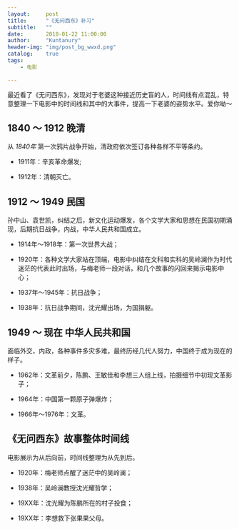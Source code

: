 ```yaml
---
layout:     post
title:      "《无问西东》补习"
subtitle:   ""
date:       2018-01-22 11:00:00
author:     "Kuntanury"
header-img: "img/post_bg_wwxd.png"
catalog:    true
tags:
    - 电影

---
```

最近看了《无问西东》，发现对于老婆这种接近历史盲的人，时间线有点混乱，特意整理一下电影中的时间线和其中的大事件，提高一下老婆的姿势水平。爱你呦～

## 1840 ～ 1912 晚清

从 *1840年* 第一次鸦片战争开始，清政府依次签订各种各样不平等条约。

* 1911年：辛亥革命爆发;

* 1912年：清朝灭亡。

## 1912 ～ 1949 民国

孙中山、袁世凯，纠结之后，新文化运动爆发，各个文学大家和思想在民国初期涌现，后期抗日战争，内战，中华人民共和国成立。

* 1914年～1918年：第一次世界大战；

* 1920年：各种文学大家站在顶端，电影中纠结在文科和实科的吴岭澜作为时代迷茫的代表此时出场，与梅老师一段对话，和几个故事的闪回来揭示电影中心；

* 1937年～1945年：抗日战争；

* 1938年：抗日战争期间，沈光耀出场，为国捐躯。

## 1949 ～ 现在 中华人民共和国

面临外交，内政，各种事件多灾多难，最终历经几代人努力，中国终于成为现在的样子。

* 1962年：文革前夕，陈鹏、王敏佳和李想三人组上线，拍摄细节中初现文革影子；

* 1964年：中国第一颗原子弹爆炸；

* 1966年～1976年：文革。


## 《无问西东》故事整体时间线

电影展示为从后向前，时间线整理为从先到后。

* 1920年：梅老师点醒了迷茫中的吴岭澜；

* 1938年：吴岭澜教授沈光耀哲学；

* 19XX年：沈光耀为陈鹏所在的村子投食；

* 19XX年：李想救下张果果父母。
